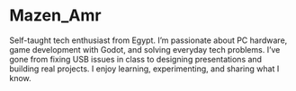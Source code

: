 # Mazen_Amr
Self-taught tech enthusiast from Egypt. I’m passionate about PC hardware, game development with Godot, and solving everyday tech problems. I’ve gone from fixing USB issues in class to designing presentations and building real projects. I enjoy learning, experimenting, and sharing what I know.
